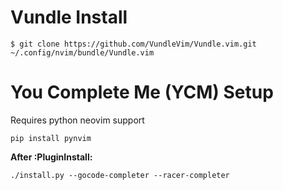 # Vundle Install
`$ git clone https://github.com/VundleVim/Vundle.vim.git ~/.config/nvim/bundle/Vundle.vim`

# You Complete Me (YCM) Setup
Requires python neovim support

`pip install pynvim`

__After :PluginInstall:__

`./install.py --gocode-completer --racer-completer`
